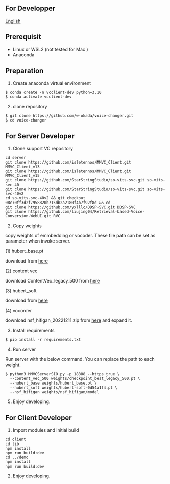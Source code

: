 ## For Developper

[English](/README_dev_ja.md)

## Prerequisit

- Linux or WSL2 (not tested for Mac )
- Anaconda

## Preparation

1. Create anaconda virtual environment

```
$ conda create -n vcclient-dev python=3.10
$ conda activate vcclient-dev
```

2. clone repository

```
$ git clone https://github.com/w-okada/voice-changer.git
$ cd voice-changer
```

## For Server Developer

1. Clone support VC repository

```
cd server
git clone https://github.com/isletennos/MMVC_Client.git MMVC_Client_v13
git clone https://github.com/isletennos/MMVC_Client.git MMVC_Client_v15
git clone https://github.com/StarStringStudio/so-vits-svc.git so-vits-svc-40
git clone https://github.com/StarStringStudio/so-vits-svc.git so-vits-svc-40v2
cd so-vits-svc-40v2 && git checkout 08c70ff3d2f7958820b715db2a2180f4b7f92f8d && cd -
git clone https://github.com/yxlllc/DDSP-SVC.git DDSP-SVC
git clone https://github.com/liujing04/Retrieval-based-Voice-Conversion-WebUI.git RVC
```

2. Copy weights

copy weights of emmbedding or vocoder. These file path can be set as parameter when invoke server.

(1) hubert_base.pt

download from [here](https://huggingface.co/lj1995/VoiceConversionWebUI/tree/main)

(2) content vec

download ContentVec_legacy_500 from [here](https://github.com/auspicious3000/contentvec)

(3) hubert_soft

download from [here](https://github.com/bshall/hubert/releases/download/v0.1/hubert-soft-0d54a1f4.pt)

(4) vocorder

download nsf_hifigan_20221211.zip from [here](https://github.com/openvpi/vocoders/releases/tag/nsf-hifigan-v1) and expand it.

3. Install requirements

```
$ pip install -r requirements.txt
```

4. Run server

Run server with the below command. You can replace the path to each weight.

```
$ python3 MMVCServerSIO.py -p 18888 --https true \
  --content_vec_500 weights/checkpoint_best_legacy_500.pt \
  --hubert_base weights/hubert_base.pt \
  --hubert_soft weights/hubert-soft-0d54a1f4.pt \
  --nsf_hifigan weights/nsf_hifigan/model
```

5. Enjoy developing.

## For Client Developer

1. Import modules and initial build

```
cd client
cd lib
npm install
npm run build:dev
cd ../demo
npm install
npm run build:dev
```

2. Enjoy developing.
